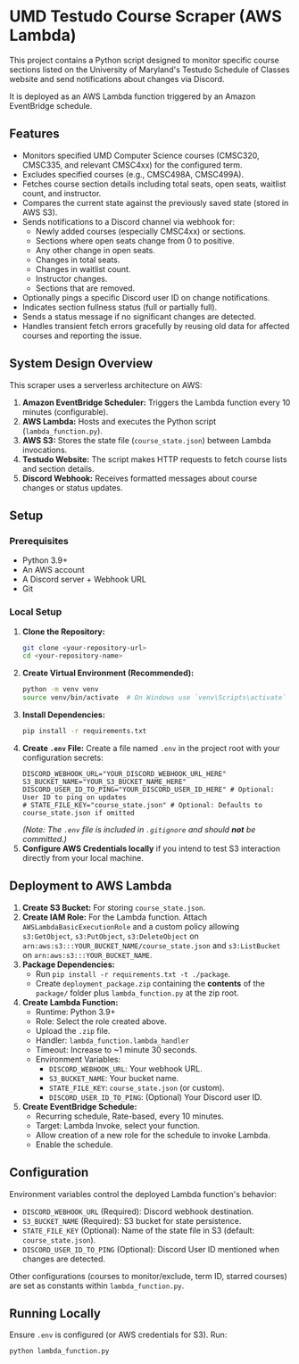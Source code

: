 # UMD Testudo Course Scraper (AWS Lambda)

This project contains a Python script designed to monitor specific course sections listed on the University of Maryland's Testudo Schedule of Classes website and send notifications about changes via Discord.

It is deployed as an AWS Lambda function triggered by an Amazon EventBridge schedule.

## Features

* Monitors specified UMD Computer Science courses (CMSC320, CMSC335, and relevant CMSC4xx) for the configured term.
* Excludes specified courses (e.g., CMSC498A, CMSC499A).
* Fetches course section details including total seats, open seats, waitlist count, and instructor.
* Compares the current state against the previously saved state (stored in AWS S3).
* Sends notifications to a Discord channel via webhook for:
    * Newly added courses (especially CMSC4xx) or sections.
    * Sections where open seats change from 0 to positive.
    * Any other change in open seats.
    * Changes in total seats.
    * Changes in waitlist count.
    * Instructor changes.
    * Sections that are removed.
* Optionally pings a specific Discord user ID on change notifications.
* Indicates section fullness status (full or partially full).
* Sends a status message if no significant changes are detected.
* Handles transient fetch errors gracefully by reusing old data for affected courses and reporting the issue.

## System Design Overview

This scraper uses a serverless architecture on AWS:

1.  **Amazon EventBridge Scheduler:** Triggers the Lambda function every 10 minutes (configurable).
2.  **AWS Lambda:** Hosts and executes the Python script (`lambda_function.py`).
3.  **AWS S3:** Stores the state file (`course_state.json`) between Lambda invocations.
4.  **Testudo Website:** The script makes HTTP requests to fetch course lists and section details.
5.  **Discord Webhook:** Receives formatted messages about course changes or status updates.

## Setup

### Prerequisites

* Python 3.9+
* An AWS account
* A Discord server + Webhook URL
* Git

### Local Setup

1.  **Clone the Repository:**
    ```bash
    git clone <your-repository-url>
    cd <your-repository-name>
    ```
2.  **Create Virtual Environment (Recommended):**
    ```bash
    python -m venv venv
    source venv/bin/activate  # On Windows use `venv\Scripts\activate`
    ```
3.  **Install Dependencies:**
    ```bash
    pip install -r requirements.txt
    ```
4.  **Create `.env` File:** Create a file named `.env` in the project root with your configuration secrets:
    ```dotenv
    DISCORD_WEBHOOK_URL="YOUR_DISCORD_WEBHOOK_URL_HERE"
    S3_BUCKET_NAME="YOUR_S3_BUCKET_NAME_HERE"
    DISCORD_USER_ID_TO_PING="YOUR_DISCORD_USER_ID_HERE" # Optional: User ID to ping on updates
    # STATE_FILE_KEY="course_state.json" # Optional: Defaults to course_state.json if omitted
    ```
    *(Note: The `.env` file is included in `.gitignore` and should **not** be committed.)*
5.  **Configure AWS Credentials locally** if you intend to test S3 interaction directly from your local machine.

## Deployment to AWS Lambda

1.  **Create S3 Bucket:** For storing `course_state.json`.
2.  **Create IAM Role:** For the Lambda function. Attach `AWSLambdaBasicExecutionRole` and a custom policy allowing `s3:GetObject`, `s3:PutObject`, `s3:DeleteObject` on `arn:aws:s3:::YOUR_BUCKET_NAME/course_state.json` and `s3:ListBucket` on `arn:aws:s3:::YOUR_BUCKET_NAME`.
3.  **Package Dependencies:**
    * Run `pip install -r requirements.txt -t ./package`.
    * Create `deployment_package.zip` containing the **contents** of the `package/` folder plus `lambda_function.py` at the zip root.
4.  **Create Lambda Function:**
    * Runtime: Python 3.9+
    * Role: Select the role created above.
    * Upload the `.zip` file.
    * Handler: `lambda_function.lambda_handler`
    * Timeout: Increase to ~1 minute 30 seconds.
    * Environment Variables:
        * `DISCORD_WEBHOOK_URL`: Your webhook URL.
        * `S3_BUCKET_NAME`: Your bucket name.
        * `STATE_FILE_KEY`: `course_state.json` (or custom).
        * `DISCORD_USER_ID_TO_PING`: (Optional) Your Discord user ID.
5.  **Create EventBridge Schedule:**
    * Recurring schedule, Rate-based, every 10 minutes.
    * Target: Lambda Invoke, select your function.
    * Allow creation of a new role for the schedule to invoke Lambda.
    * Enable the schedule.

## Configuration

Environment variables control the deployed Lambda function's behavior:

* `DISCORD_WEBHOOK_URL` (Required): Discord webhook destination.
* `S3_BUCKET_NAME` (Required): S3 bucket for state persistence.
* `STATE_FILE_KEY` (Optional): Name of the state file in S3 (default: `course_state.json`).
* `DISCORD_USER_ID_TO_PING` (Optional): Discord User ID mentioned when changes are detected.

Other configurations (courses to monitor/exclude, term ID, starred courses) are set as constants within `lambda_function.py`.

## Running Locally

Ensure `.env` is configured (or AWS credentials for S3). Run:
```bash
python lambda_function.py
```